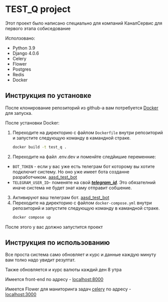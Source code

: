 # TEST_Q project

Этот проект было написано специально для компаний КаналСервис для первого этапа собиседование

Исползовано:
- Python 3.9
- Django 4.0.6
- Celery
- Flower
- Postgres
- Redis
- Docker

## Инструкция по установке

После клонирование репозиторий из github-а вам потребуется [Docker](https://docker.com/) для запуска.

После установки Docker:
1. Переходите на директорию с файлом `Dockerfile` внутри репозиторий и запустите следующую команду в камандной страке.
    ```bash
    docker build -t test_q .
    ```
2. Переходите на файл .env.dev и поменйте следйишие переменние:
- `BOT_TOKEN` - если у вас уже есть телеграм бот которому вы хотите подключит систему. Но оно уже имеет бота созданне разработчиком. [aasd_test_bot](https://t.me/aasd_test_bot)
- `TELEGRAM_USER_ID`- поменяте на свой [_**telegram_id**_](https://perfluence.net/blog/article/kak-uznat-id-telegram). Это обязателний иначе система не будет знат каму отправит собшение.
3. Активируют ваш телеграм бот. [aasd_test_bot](https://t.me/aasd_test_bot)
4. Переходите на директорию с файлом `docker-compose.yml` внутри репозиторий и запустите следующую команду в камандной страке.
    ```bash
    docker compose up
    ```
После этого у вас должно запустится проект

## Инструкция по использованию

Все проста система само обновляет и курс и данные каждую минуту вам толко надо увидит резултат.

Также обновляется и курс валюты каждий ден 8 утра

Имеется front-end по адресу - [localhost:8000](https://localhost:8000)

Имеется Flower для маниторинга задач [celery](https://docs.celeryq.dev/en/stable/index.html) по адресу - [localhost:3000](https://localhost:3000)
